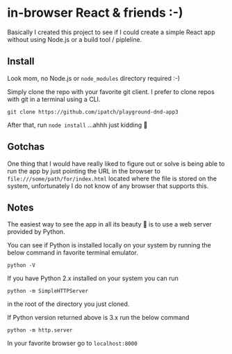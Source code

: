 # in-browser React & friends :-)

Basically I created this project to see if I could create a simple React app
without using Node.js or a build tool / pipleline.

## Install

Look mom, no Node.js or `node_modules` directory required :-)

Simply clone the repo with your favorite git client. I prefer to clone repos with git in a terminal using a CLI.

```
git clone https://github.com/ipatch/playground-dnd-app3
```

After that, run `node install` ...ahhh just kidding 🤡

## Gotchas

One thing that I would have really liked to figure out or solve is being able to
run the app by just pointing the URL in the browser to
`file:///some/path/for/index.html` located where the file is stored on the
system, unfortunately I do not know of any browser that supports this.

## Notes

The easiest way to see the app in all its beauty 🌈 is to use a web server
provided by Python.

You can see if Python is installed locally on your system by running the below
command in favorite terminal emulator. 

```shell
python -V
```

If you have Python 2.x installed on your system you can run

`python -m SimpleHTTPServer`

in the root of the directory you just cloned.

If Python version returned above is 3.x run the below command

`python -m http.server`

In your favorite browser go to `localhost:8000`
